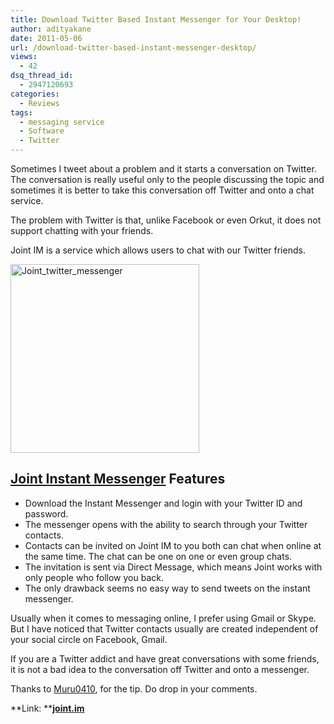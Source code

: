```yaml
---
title: Download Twitter Based Instant Messenger for Your Desktop!
author: adityakane
date: 2011-05-06
url: /download-twitter-based-instant-messenger-desktop/
views:
  - 42
dsq_thread_id:
  - 2947120693
categories:
  - Reviews
tags:
  - messaging service
  - Software
  - Twitter
---
```

Sometimes I tweet about a problem and it starts a conversation on Twitter. The conversation is really useful only to the people discussing the topic and sometimes it is better to take this conversation off Twitter and onto a chat service.

The problem with Twitter is that, unlike Facebook or even Orkut, it does not support chatting with your friends.

Joint IM is a service which allows users to chat with our Twitter friends.

[<img style="background-image: none; padding-left: 0px; padding-right: 0px; display: inline; padding-top: 0px; border: 0px;" title="Joint_twitter_messenger" src="http://cdn.devilsworkshop.org/files/2011/05/Joint_twitter_messenger_thumb.png" border="0" alt="Joint_twitter_messenger" width="302" height="302" />][1]

## <a href="http://joint.im/" onclick="_gaq.push(['_trackEvent', 'outbound-article', 'http://joint.im/', 'Joint Instant Messenger']);" >Joint Instant Messenger</a> Features

  * Download the Instant Messenger and login with your Twitter ID and password.
  * The messenger opens with the ability to search through your Twitter contacts.
  * Contacts can be invited on Joint IM to you both can chat when online at the same time. The chat can be one on one or even group chats.
  * The invitation is sent via Direct Message, which means Joint works with only people who follow you back.
  * The only drawback seems no easy way to send tweets on the instant messenger.

Usually when it comes to messaging online, I prefer using Gmail or Skype. But I have noticed that Twitter contacts usually are created independent of your social circle on Facebook, Gmail.

If you are a Twitter addict and have great conversations with some friends, it is not a bad idea to the conversation off Twitter and onto a messenger.

Thanks to <a href="http://twitter.com/muru0410" onclick="_gaq.push(['_trackEvent', 'outbound-article', 'http://twitter.com/muru0410', 'Muru0410']);" >Muru0410</a>, for the tip. Do drop in your comments.

**Link: **<a href="http://joint.im/" onclick="_gaq.push(['_trackEvent', 'outbound-article', 'http://joint.im/', 'joint.im']);" ><strong>joint.im</strong></a>

 [1]: http://cdn.devilsworkshop.org/files/2011/05/Joint_twitter_messenger.png
